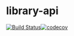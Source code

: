 # library-api

[![Build Status](https://travis-ci.com/andreepdias/library-api.svg?token=MbBidx96Qqj7iqHMZyDX&branch=main)](https://travis-ci.com/andreepdias/library-api)[![codecov](https://codecov.io/gh/andreepdias/library-api/branch/main/graph/badge.svg?token=TZWQD8V2VK)](https://codecov.io/gh/andreepdias/library-api)

